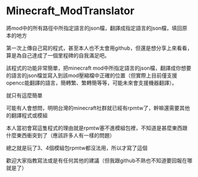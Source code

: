# Minecraft_ModTranslator
將mod中的所有路徑中所指定語言的json檔，翻譯成指定語言的json檔，填回原本的地方

第一次上傳自己寫的程式，甚至本人也不太會用github，但還是想分享上來看看，算是為自己達成了一個里程碑的自我滿足吧。

該程式的功能非常簡單，把minecraft mod中所指定語言的json檔，翻譯成你想要的語言的json檔並寫入到該mod壓縮檔中正確的位置（但實際上目前僅支援opencc能翻譯的語言，簡轉繁、繁轉簡等等，可能未來會支援機器翻譯）。

就只有這麼簡單

可能有人會想問，明明台灣的minecraft社群就已經有rpmtw了，幹嘛還需要其他的翻譯程式或模組

本人當初會寫這隻程式的理由就是rpmtw塞不進模組包裡，不知道是甚麼東西跟什麼東西衝突到了（應該許多人有一樣的問題）

總之就是玩了3、4個模組包rpmtw都沒法用，所以才寫了這個

歡迎大家指教寫法或是有任何其他的建議（但我跟github不熟也不知道要回報在哪就是了）

